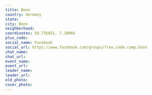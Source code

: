 ```yaml
---
title: Bonn
country: Germany
state: 
city: Bonn
neighborhood: 
coordinates: 50.735851, 7.10066
plus_code:
social_name: Facebook
social_url: https://www.facebook.com/groups/free.code.camp.bonn
chat_name:
chat_url:
event_name:
event_url:
leader_name:
leader_url:
old_photo: 
cover_photo:
---
```

